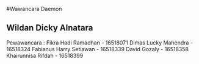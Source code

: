 #Wawancara Daemon

## Wildan Dicky Alnatara

Pewawancara :
Fikra Hadi Ramadhan - 16518071
Dimas Lucky Mahendra - 16518324
Fabianus Harry Setiawan - 16518339
David Gozaly - 16518358
Khairunnisa Rifdah - 16518399

